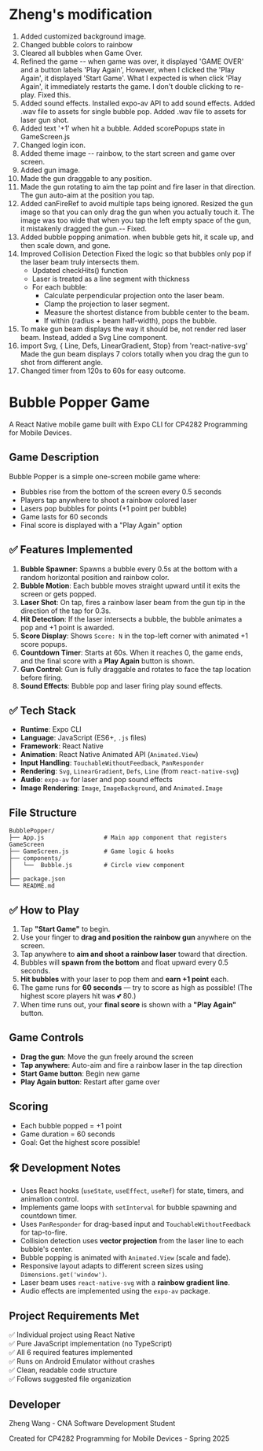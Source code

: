 # Zheng's modification
1. Added customized background image.
2. Changed bubble colors to rainbow
3. Cleared all bubbles when Game Over.
4. Refined the game -- when game was over, it displayed 'GAME OVER' and a button labels 'Play Again',
   However, when I clicked the 'Play Again', it displayed 'Start Game'. 
   What I expected is  when click 'Play Again', it immediately restarts the game. I don't double clicking to re-play. 
   Fixed this.
5. Added sound effects. Installed expo-av API to add sound effects.
   Added .wav file to assets for single bubble pop. 
   Added .wav file to assets for laser gun shot.
6. Added text '+1' when hit a bubble. Added scorePopups state in GameScreen.js
7. Changed login icon.
8. Added theme image -- rainbow, to the start screen and game over screen.
9. Added gun image.
10. Made the gun draggable to any position.
11. Made the gun rotating to aim the tap point and fire laser in that direction.
    The gun auto-aim at the position you tap. 
12. Added canFireRef to avoid multiple taps being ignored.
    Resized the gun image so that you can only drag the gun when you actually touch it.
    The image was too wide that when you tap the left empty space of the gun, it mistakenly dragged the gun.-- Fixed.
13. Added bubble popping animation. when bubble gets hit, it scale up, and then scale down, and gone.
14. Improved Collision Detection
    Fixed the logic so that bubbles only pop if the laser beam truly intersects them.
    - Updated checkHits() function
    - Laser is treated as a line segment with thickness
    - For each bubble:
        - Calculate perpendicular projection onto the laser beam.
        - Clamp the projection to laser segment.
        - Measure the shortest distance from bubble center to the beam.
        - If within (radius + beam half-width), pops the bubble.
15. To make gun beam displays the way it should be, not render red laser beam.
    Instead, added a Svg Line component.
16. import Svg, { Line, Defs, LinearGradient, Stop} from 'react-native-svg'
    Made the gun beam displays 7 colors totally when you drag the gun to shot from different angle.
17. Changed timer from 120s to 60s for easy outcome.








# Bubble Popper Game

A React Native mobile game built with Expo CLI for CP4282 Programming for Mobile Devices.

## Game Description

Bubble Popper is a simple one-screen mobile game where:
- Bubbles rise from the bottom of the screen every 0.5 seconds
- Players tap anywhere to shoot a rainbow colored laser
- Lasers pop bubbles for points (+1 point per bubble)
- Game lasts for 60 seconds
- Final score is displayed with a "Play Again" option

## ✅ Features Implemented

1. **Bubble Spawner**: Spawns a bubble every 0.5s at the bottom with a random horizontal position and rainbow color.
2. **Bubble Motion**: Each bubble moves straight upward until it exits the screen or gets popped.
3. **Laser Shot**: On tap, fires a rainbow laser beam from the gun tip in the direction of the tap for 0.3s.
4. **Hit Detection**: If the laser intersects a bubble, the bubble animates a pop and +1 point is awarded.
5. **Score Display**: Shows `Score: N` in the top-left corner with animated +1 score popups.
6. **Countdown Timer**: Starts at 60s. When it reaches 0, the game ends, and the final score with a **Play Again** button is shown.
7. **Gun Control**: Gun is fully draggable and rotates to face the tap location before firing.
8. **Sound Effects**: Bubble pop and laser firing play sound effects.

## ✅ Tech Stack

- **Runtime**: Expo CLI
- **Language**: JavaScript (ES6+, `.js` files)
- **Framework**: React Native
- **Animation**: React Native Animated API (`Animated.View`)
- **Input Handling**: `TouchableWithoutFeedback`, `PanResponder`
- **Rendering**: `Svg`, `LinearGradient`, `Defs`, `Line` (from `react-native-svg`)
- **Audio**: `expo-av` for laser and pop sound effects
- **Image Rendering**: `Image`, `ImageBackground`, and `Animated.Image`

## File Structure

```
BubblePopper/
├── App.js                 # Main app component that registers GameScreen
├── GameScreen.js          # Game logic & hooks
├── components/
│   └──  Bubble.js         # Circle view component
│
├── package.json
└── README.md
```

##  ✅ How to Play

1. Tap **"Start Game"** to begin.
2. Use your finger to **drag and position the rainbow gun** anywhere on the screen.
3. Tap anywhere to **aim and shoot a rainbow laser** toward that direction.
4. Bubbles will **spawn from the bottom** and float upward every 0.5 seconds.
5. **Hit bubbles** with your laser to pop them and **earn +1 point** each.
6. The game runs for **60 seconds** — try to score as high as possible! (The highest score players hit was 💕 80.)
7. When time runs out, your **final score** is shown with a **"Play Again"** button.


## Game Controls

- **Drag the gun**: Move the gun freely around the screen
- **Tap anywhere**: Auto-aim and fire a rainbow laser in the tap direction
- **Start Game button**: Begin new game
- **Play Again button**: Restart after game over

## Scoring

- Each bubble popped = +1 point
- Game duration = 60 seconds
- Goal: Get the highest score possible!

## 🛠 Development Notes

- Uses React hooks (`useState`, `useEffect`, `useRef`) for state, timers, and animation control.
- Implements game loops with `setInterval` for bubble spawning and countdown timer.
- Uses `PanResponder` for drag-based input and `TouchableWithoutFeedback` for tap-to-fire.
- Collision detection uses **vector projection** from the laser line to each bubble's center.
- Bubble popping is animated with `Animated.View` (scale and fade).
- Responsive layout adapts to different screen sizes using `Dimensions.get('window')`.
- Laser beam uses `react-native-svg` with a **rainbow gradient line**.
- Audio effects are implemented using the `expo-av` package.


## Project Requirements Met

✅ Individual project using React Native  
✅ Pure JavaScript implementation (no TypeScript)  
✅ All 6 required features implemented  
✅ Runs on Android Emulator without crashes  
✅ Clean, readable code structure  
✅ Follows suggested file organization  

## Developer

Zheng Wang  - CNA Software Development Student

Created for CP4282 Programming for Mobile Devices - Spring 2025
